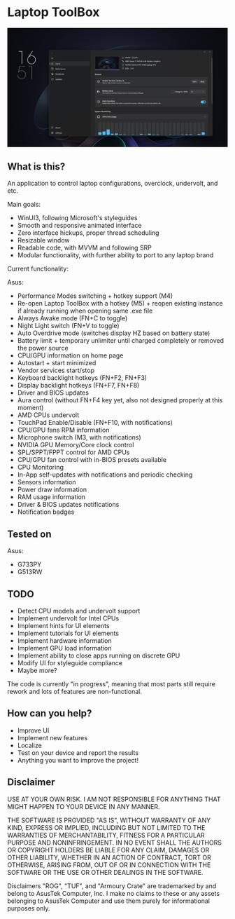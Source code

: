 # Laptop ToolBox

![main](https://github.com/gallardo994/LaptopToolBox/blob/main/docs/screenshot2.png?raw=true)

## What is this?

An application to control laptop configurations, overclock, undervolt, and etc.

Main goals:
- WinUI3, following Microsoft's styleguides
- Smooth and responsive animated interface
- Zero interface hickups, proper thread scheduling
- Resizable window
- Readable code, with MVVM and following SRP
- Modular functionality, with further ability to port to any laptop brand

Current functionality:

Asus:
- Performance Modes switching + hotkey support (M4)
- Re-open Laptop ToolBox with a hotkey (M5) + reopen existing instance if already running when opening same .exe file
- Always Awake mode (FN+C to toggle)
- Night Light switch (FN+V to toggle)
- Auto Overdrive mode (switches display HZ based on battery state)
- Battery limit + temporary unlimiter until charged completely or removed the power source
- CPU/GPU information on home page
- Autostart + start minimized
- Vendor services start/stop
- Keyboard backlight hotkeys (FN+F2, FN+F3)
- Display backlight hotkeys (FN+F7, FN+F8)
- Driver and BIOS updates
- Aura control (without FN+F4 key yet, also not designed properly at this moment)
- AMD CPUs undervolt
- TouchPad Enable/Disable (FN+F10, with notifications)
- CPU/GPU fans RPM information
- Microphone switch (M3, with notifications)
- NVIDIA GPU Memory/Core clock control
- SPL/SPPT/FPPT control for AMD CPUs
- CPU/GPU fan control with in-BIOS presets available
- CPU Monitoring
- In-App self-updates with notifications and periodic checking
- Sensors information
- Power draw information
- RAM usage information
- Driver & BIOS updates notifications
- Notification badges

## Tested on

Asus:
- G733PY
- G513RW

## TODO
- Detect CPU models and undervolt support
- Implement undervolt for Intel CPUs
- Implement hints for UI elements
- Implement tutorials for UI elements
- Implement hardware information
- Implement GPU load information
- Implement ability to close apps running on discrete GPU
- Modify UI for styleguide compliance
- Maybe more?

The code is currently "in progress", meaning that most parts still require rework and lots of features are non-functional.

## How can you help?
- Improve UI
- Implement new features
- Localize
- Test on your device and report the results
- Anything you want to improve the project!

## Disclaimer

USE AT YOUR OWN RISK. I AM NOT RESPONSIBLE FOR ANYTHING THAT MIGHT HAPPEN 
TO YOUR DEVICE IN ANY MANNER.

THE SOFTWARE IS PROVIDED "AS IS", WITHOUT WARRANTY OF ANY KIND, EXPRESS OR
IMPLIED, INCLUDING BUT NOT LIMITED TO THE WARRANTIES OF MERCHANTABILITY,
FITNESS FOR A PARTICULAR PURPOSE AND NONINFRINGEMENT. IN NO EVENT SHALL THE
AUTHORS OR COPYRIGHT HOLDERS BE LIABLE FOR ANY CLAIM, DAMAGES OR OTHER
LIABILITY, WHETHER IN AN ACTION OF CONTRACT, TORT OR OTHERWISE, ARISING FROM,
OUT OF OR IN CONNECTION WITH THE SOFTWARE OR THE USE OR OTHER DEALINGS IN THE
SOFTWARE.

Disclaimers "ROG", "TUF", and "Armoury Crate" are trademarked by and belong to AsusTek Computer, Inc. I make no claims to these or any assets belonging to AsusTek Computer and use them purely for informational purposes only.